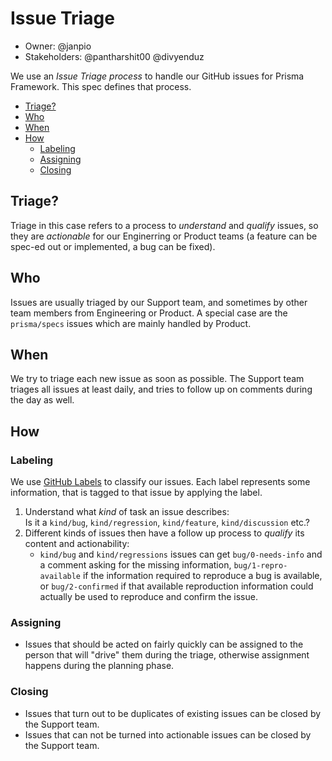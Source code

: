 # Issue Triage

- Owner: @janpio
- Stakeholders: @pantharshit00 @divyenduz 

We use an _Issue Triage process_ to handle our GitHub issues for Prisma Framework. This spec defines that process.

<!-- START doctoc generated TOC please keep comment here to allow auto update -->
<!-- DON'T EDIT THIS SECTION, INSTEAD RE-RUN doctoc TO UPDATE -->


- [Triage?](#triage)
- [Who](#who)
- [When](#when)
- [How](#how)
  - [Labeling](#labeling)
  - [Assigning](#assigning)
  - [Closing](#closing)

<!-- END doctoc generated TOC please keep comment here to allow auto update -->

## Triage?

Triage in this case refers to a process to _understand_ and _qualify_ issues, so they are _actionable_ for our Enginerring or Product teams (a feature can be spec-ed out or implemented, a bug can be fixed).

## Who

Issues are usually triaged by our Support team, and sometimes by other team members from Engineering or Product.
A special case are the `prisma/specs` issues which are mainly handled by Product.

## When

We try to triage each new issue as soon as possible. The Support team triages all issues at least daily, and tries to follow up on comments during the day as well.

## How

### Labeling

We use [GitHub Labels](labels.md) to classify our issues. Each label represents some information, that is tagged to that issue by applying the label.

1. Understand what _kind_ of task an issue describes:  
   Is it a `kind/bug`, `kind/regression`, `kind/feature`, `kind/discussion` etc.?
2. Different kinds of issues then have a follow up process to _qualify_ its content and actionability: 
   - `kind/bug` and `kind/regressions` issues can get `bug/0-needs-info` and a comment asking for the missing information, `bug/1-repro-available` if the information required to reproduce a bug is available, or `bug/2-confirmed` if that available reproduction information could actually be used to reproduce and confirm the issue.

### Assigning

- Issues that should be acted on fairly quickly can be assigned to the person that will "drive" them during the triage, otherwise assignment happens during the planning phase.

### Closing

- Issues that turn out to be duplicates of existing issues can be closed by the Support team.
- Issues that can not be turned into actionable issues can be closed by the Support team.
